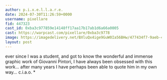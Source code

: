```yaml
---
author: p.i.x.e.l.l.a.r.e.
date: 2024-07-30T11:26:59+0000
username: pixellare
fid: 447323
cast_id: 0xba3c977859e14148ff17aa17b17ab1d6a66a0005
cast: https://warpcast.com/pixellare/0xba3c9778
image: https://imagedelivery.net/BXluQx4ige9GuW0Ia56BHw/477434f7-9aeb-409f-7ed0-174469189400/original
layout: post
---
```

ever since I was a student, and got to know the wonderful and immense graphic work of Giovanni Pintori, I have always been obsessed with this work... after many years I have perhaps been able to quote him in my own way... c.i.a.o. *  

<img src='https://imagedelivery.net/BXluQx4ige9GuW0Ia56BHw/477434f7-9aeb-409f-7ed0-174469189400/original' alt='' referrerpolicy='no-referrer'/>